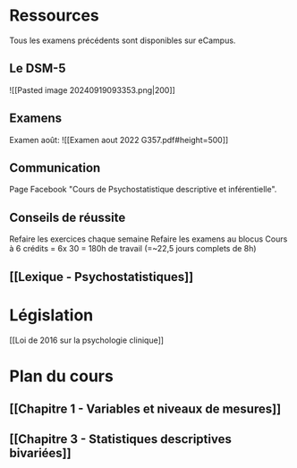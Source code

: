 # Ressources
Tous les examens précédents sont disponibles sur eCampus.

## Le DSM-5

![[Pasted image 20240919093353.png|200]]
## Examens
Examen août:
![[Examen aout 2022 G357.pdf#height=500]]

## Communication
Page Facebook "Cours de Psychostatistique descriptive et inférentielle".

## Conseils de réussite
Refaire les exercices chaque semaine
Refaire les examens au blocus
Cours à 6 crédits = 6x 30 = 180h de travail (=~22,5 jours complets de 8h)

## [[Lexique - Psychostatistiques]]

# Législation
[[Loi de 2016 sur la psychologie clinique]]


# Plan du cours
## [[Chapitre 1 - Variables et niveaux de mesures]]
## [[Chapitre 3 - Statistiques descriptives bivariées]]
